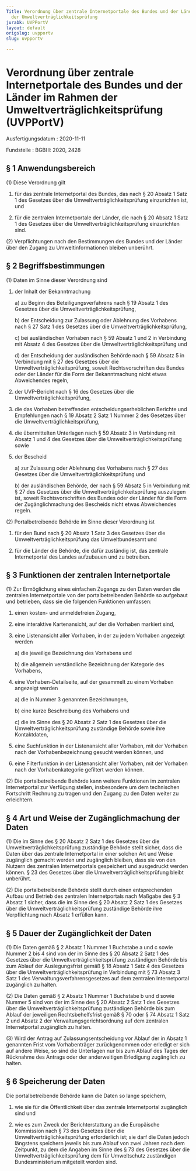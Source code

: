 ```yaml
---
Title: Verordnung über zentrale Internetportale des Bundes und der Länder im Rahmen
  der Umweltverträglichkeitsprüfung
jurabk: UVPPortV
layout: default
origslug: uvpportv
slug: uvpportv

---
```


# Verordnung über zentrale Internetportale des Bundes und der Länder im Rahmen der Umweltverträglichkeitsprüfung (UVPPortV)

Ausfertigungsdatum
:   2020-11-11

Fundstelle
:   BGBl I: 2020, 2428


## § 1 Anwendungsbereich

(1) Diese Verordnung gilt

1.  für das zentrale Internetportal des Bundes, das nach § 20 Absatz 1 Satz 1 des Gesetzes über die Umweltverträglichkeitsprüfung einzurichten ist, und


2.  für die zentralen Internetportale der Länder, die nach § 20 Absatz 1 Satz 1 des Gesetzes über die Umweltverträglichkeitsprüfung einzurichten sind.




(2) Verpflichtungen nach den Bestimmungen des Bundes und der Länder über den Zugang zu Umweltinformationen bleiben unberührt.


## § 2 Begriffsbestimmungen

(1) Daten im Sinne dieser Verordnung sind

1.  der Inhalt der Bekanntmachung

    a)  zu Beginn des Beteiligungsverfahrens nach § 19 Absatz 1 des Gesetzes über die Umweltverträglichkeitsprüfung,


    b)  der Entscheidung zur Zulassung oder Ablehnung des Vorhabens nach § 27 Satz 1 des Gesetzes über die Umweltverträglichkeitsprüfung,


    c)  bei ausländischen Vorhaben nach § 59 Absatz 1 und 2 in Verbindung mit Absatz 4 des Gesetzes über die Umweltverträglichkeitsprüfung und


    d)  der Entscheidung der ausländischen Behörde nach § 59 Absatz 5 in Verbindung mit § 27 des Gesetzes über die Umweltverträglichkeitsprüfung, soweit Rechtsvorschriften des Bundes oder der Länder für die Form der Bekanntmachung nicht etwas Abweichendes regeln,





2.  der UVP-Bericht nach § 16 des Gesetzes über die Umweltverträglichkeitsprüfung,


3.  die das Vorhaben betreffenden entscheidungserheblichen Berichte und Empfehlungen nach § 19 Absatz 2 Satz 1 Nummer 2 des Gesetzes über die Umweltverträglichkeitsprüfung,


4.  die übermittelten Unterlagen nach § 59 Absatz 3 in Verbindung mit Absatz 1 und 4 des Gesetzes über die Umweltverträglichkeitsprüfung sowie


5.  der Bescheid

    a)  zur Zulassung oder Ablehnung des Vorhabens nach § 27 des Gesetzes über die Umweltverträglichkeitsprüfung und


    b)  der ausländischen Behörde, der nach § 59 Absatz 5 in Verbindung mit § 27 des Gesetzes über die Umweltverträglichkeitsprüfung auszulegen ist, soweit Rechtsvorschriften des Bundes oder der Länder für die Form der Zugänglichmachung des Bescheids nicht etwas Abweichendes regeln.







(2) Portalbetreibende Behörde im Sinne dieser Verordnung ist

1.  für den Bund nach § 20 Absatz 1 Satz 3 des Gesetzes über die Umweltverträglichkeitsprüfung das Umweltbundesamt und


2.  für die Länder die Behörde, die dafür zuständig ist, das zentrale Internetportal des Landes aufzubauen und zu betreiben.





## § 3 Funktionen der zentralen Internetportale

(1) Zur Ermöglichung eines einfachen Zugangs zu den Daten werden die zentralen Internetportale von der portalbetreibenden Behörde so aufgebaut und betrieben, dass sie die folgenden Funktionen umfassen:

1.  einen kosten- und anmeldefreien Zugang,


2.  eine interaktive Kartenansicht, auf der die Vorhaben markiert sind,


3.  eine Listenansicht aller Vorhaben, in der zu jedem Vorhaben angezeigt werden

    a)  die jeweilige Bezeichnung des Vorhabens und


    b)  die allgemein verständliche Bezeichnung der Kategorie des Vorhabens,





4.  eine Vorhaben-Detailseite, auf der gesammelt zu einem Vorhaben angezeigt werden

    a)  die in Nummer 3 genannten Bezeichnungen,


    b)  eine kurze Beschreibung des Vorhabens und


    c)  die im Sinne des § 20 Absatz 2 Satz 1 des Gesetzes über die Umweltverträglichkeitsprüfung zuständige Behörde sowie ihre Kontaktdaten,





5.  eine Suchfunktion in der Listenansicht aller Vorhaben, mit der Vorhaben nach der Vorhabenbezeichnung gesucht werden können, und


6.  eine Filterfunktion in der Listenansicht aller Vorhaben, mit der Vorhaben nach der Vorhabenkategorie gefiltert werden können.




(2) Die portalbetreibende Behörde kann weitere Funktionen im zentralen Internetportal zur Verfügung stellen, insbesondere um dem technischen Fortschritt Rechnung zu tragen und den Zugang zu den Daten weiter zu erleichtern.


## § 4 Art und Weise der Zugänglichmachung der Daten

(1) Die im Sinne des § 20 Absatz 2 Satz 1 des Gesetzes über die Umweltverträglichkeitsprüfung zuständige Behörde stellt sicher, dass die Daten über das zentrale Internetportal in einer solchen Art und Weise zugänglich gemacht werden und zugänglich bleiben, dass sie von den Nutzern des zentralen Internetportals gespeichert und ausgedruckt werden können. § 23 des Gesetzes über die Umweltverträglichkeitsprüfung bleibt unberührt.

(2) Die portalbetreibende Behörde stellt durch einen entsprechenden Aufbau und Betrieb des zentralen Internetportals nach Maßgabe des § 3 Absatz 1 sicher, dass die im Sinne des § 20 Absatz 2 Satz 1 des Gesetzes über die Umweltverträglichkeitsprüfung zuständige Behörde ihre Verpflichtung nach Absatz 1 erfüllen kann.


## § 5 Dauer der Zugänglichkeit der Daten

(1) Die Daten gemäß § 2 Absatz 1 Nummer 1 Buchstabe a und c sowie Nummer 2 bis 4 sind von der im Sinne des § 20 Absatz 2 Satz 1 des Gesetzes über die Umweltverträglichkeitsprüfung zuständigen Behörde bis zum Ablauf der Auslegungsfrist gemäß § 18 Absatz 1 Satz 4 des Gesetzes über die Umweltverträglichkeitsprüfung in Verbindung mit § 73 Absatz 3 Satz 1 des Verwaltungsverfahrensgesetzes auf dem zentralen Internetportal zugänglich zu halten.

(2) Die Daten gemäß § 2 Absatz 1 Nummer 1 Buchstabe b und d sowie Nummer 5 sind von der im Sinne des § 20 Absatz 2 Satz 1 des Gesetzes über die Umweltverträglichkeitsprüfung zuständigen Behörde bis zum Ablauf der jeweiligen Rechtsbehelfsfrist gemäß § 70 oder § 74 Absatz 1 Satz 2 und Absatz 2 der Verwaltungsgerichtsordnung auf dem zentralen Internetportal zugänglich zu halten.

(3) Wird der Antrag auf Zulassungsentscheidung vor Ablauf der in Absatz 1 genannten Frist vom Vorhabenträger zurückgenommen oder erledigt er sich auf andere Weise, so sind die Unterlagen nur bis zum Ablauf des Tages der Rücknahme des Antrags oder der anderweitigen Erledigung zugänglich zu halten.


## § 6 Speicherung der Daten

Die portalbetreibende Behörde kann die Daten so lange speichern,

1.  wie sie für die Öffentlichkeit über das zentrale Internetportal zugänglich sind und


2.  wie es zum Zweck der Berichterstattung an die Europäische Kommission nach § 73 des Gesetzes über die Umweltverträglichkeitsprüfung erforderlich ist; sie darf die Daten jedoch längstens speichern jeweils bis zum Ablauf von zwei Jahren nach dem Zeitpunkt, zu dem die Angaben im Sinne des § 73 des Gesetzes über die Umweltverträglichkeitsprüfung dem für Umweltschutz zuständigen Bundesministerium mitgeteilt worden sind.




